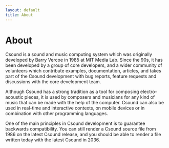 ```yaml
---
layout: default
title: About
---
```

# About

Csound is a sound and music computing system which was originally developed by Barry Vercoe in 1985 at MIT Media Lab. Since the 90s, it has been developed by a group of core developers, and a wider community of volunteers which contribute examples, documentation, articles, and takes part of the Csound development with bug reports, feature requests and discussions with the core development team.      

Although Csound has a strong tradition as a tool for composing electro-acoustic pieces, it is used by composers and musicians for any kind of music that can be made with the help of the computer. Csound can also be used in real-time and interactive contexts, on mobile devices or in combination with other programming languages.

One of the main principles in Csound development is to guarantee backwards compatibility. You can still render a Csound source file from 1986 on the latest Csound release, and you should be able to render a file written today with the latest Csound in 2036.

